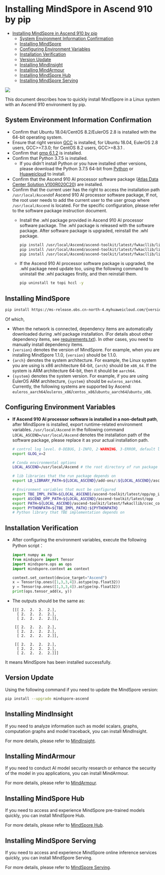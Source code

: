 # Installing MindSpore in Ascend 910 by pip

<!-- TOC -->

- [Installing MindSpore in Ascend 910 by pip](#installing-mindspore-in-ascend-910-by-pip)
    - [System Environment Information Confirmation](#system-environment-information-confirmation)
    - [Installing MindSpore](#installing-mindspore)
    - [Configuring Environment Variables](#configuring-environment-variables)
    - [Installation Verification](#installation-verification)
    - [Version Update](#version-update)
    - [Installing MindInsight](#installing-mindinsight)
    - [Installing MindArmour](#installing-mindarmour)
    - [Installing MindSpore Hub](#installing-mindspore-hub)
    - [Installing MindSpore Serving](#installing-mindspore-serving)

<!-- /TOC -->

<a href="https://gitee.com/mindspore/docs/blob/r1.1/install/mindspore_ascend_install_pip_en.md" target="_blank"><img src="https://gitee.com/mindspore/docs/raw/r1.1/resource/_static/logo_source.png"></a>

This document describes how to quickly install MindSpore in a Linux system with an Ascend 910 environment by pip.

## System Environment Information Confirmation

- Confirm that Ubuntu 18.04/CentOS 8.2/EulerOS 2.8 is installed with the 64-bit operating system.
- Ensure that right version [GCC](http://ftp.gnu.org/gnu/gcc/) is installed, for Ubuntu 18.04, EulerOS 2.8 users, GCC>=7.3.0; for CentOS 8.2 users, GCC>=8.3.1 .
- Confirm that [gmp 6.1.2](https://gmplib.org/download/gmp/gmp-6.1.2.tar.xz) is installed.
- Confirm that Python 3.7.5 is installed.
    - If you didn't install Python or you have installed other versions, please download the Python 3.7.5 64-bit from [Python](https://www.python.org/ftp/python/3.7.5/Python-3.7.5.tgz) or [Huaweicloud](https://mirrors.huaweicloud.com/python/3.7.5/Python-3.7.5.tgz) to install.
- Confirm that the Ascend 910 AI processor software package ([Atlas Data Center Solution V100R020C20](https://support.huawei.com/enterprise/zh/ascend-computing/atlas-data-center-solution-pid-251167910/software/251826872)) are installed.
- Confirm that the current user has the right to access the installation path `/usr/local/Ascend`of Ascend 910 AI processor software package, If not, the root user needs to add the current user to the user group where `/usr/local/Ascend` is located. For the specific configuration, please refer to the software package instruction document.
    - Install the .whl package provided in Ascend 910 AI processor software package. The .whl package is released with the software package. After software package is upgraded, reinstall the .whl package.

        ```bash
        pip install /usr/local/Ascend/ascend-toolkit/latest/fwkacllib/lib64/topi-{version}-py3-none-any.whl
        pip install /usr/local/Ascend/ascend-toolkit/latest/fwkacllib/lib64/te-{version}-py3-none-any.whl
        pip install /usr/local/Ascend/ascend-toolkit/latest/fwkacllib/lib64/hccl-{version}-py3-none-any.whl
        ```

    - If the Ascend 910 AI processor software package is upgraded, the .whl package need update too, using the following command to uninstall the .whl packages firstly, and then reinstall them.

        ```bash
        pip uninstall te topi hccl -y
        ```

## Installing MindSpore

```bash
pip install https://ms-release.obs.cn-north-4.myhuaweicloud.com/{version}/MindSpore/ascend/{system}/mindspore_ascend-{version}-cp37-cp37m-linux_{arch}.whl --trusted-host ms-release.obs.cn-north-4.myhuaweicloud.com -i https://pypi.tuna.tsinghua.edu.cn/simple
```

Of which,

- When the network is connected, dependency items are automatically downloaded during .whl package installation. (For details about other dependency items, see [requirements.txt](https://gitee.com/mindspore/mindspore/blob/r1.1/requirements.txt)). In other cases, you need to manually install dependency items.  
- `{version}` denotes the version of MindSpore. For example, when you are installing MindSpore 1.1.0, `{version}` should be 1.1.0.  
- `{arch}` denotes the system architecture. For example, the Linux system you are using is x86 architecture 64-bit, `{arch}` should be `x86_64`. If the system is ARM architecture 64-bit, then it should be `aarch64`.  
- `{system}` denotes the system version. For example, if you are using EulerOS ARM architecture, `{system}` should be `euleros_aarch64`. Currently, the following systems are supported by Ascend: `euleros_aarch64`/`euleros_x86`/`centos_x86`/`ubuntu_aarch64`/`ubuntu_x86`.

## Configuring Environment Variables

- **If Ascend 910 AI processor software is installed in a non-default path**, after MindSpore is installed, export runtime-related environment variables. `/usr/local/Ascend` in the following command `LOCAL_ASCEND=/usr/local/Ascend` denotes the installation path of the software package, please replace it as your actual installation path.

    ```bash
    # control log level. 0-DEBUG, 1-INFO, 2-WARNING, 3-ERROR, default level is WARNING.
    export GLOG_v=2

    # Conda environmental options
    LOCAL_ASCEND=/usr/local/Ascend # the root directory of run package

    # lib libraries that the run package depends on
    export LD_LIBRARY_PATH=${LOCAL_ASCEND}/add-ons/:${LOCAL_ASCEND}/ascend-toolkit/latest/fwkacllib/lib64:${LOCAL_ASCEND}/driver/lib64:${LOCAL_ASCEND}/ascend-toolkit/latest/opp/op_impl/built-in/ai_core/tbe/op_tiling:${LD_LIBRARY_PATH}

    # Environment variables that must be configured
    export TBE_IMPL_PATH=${LOCAL_ASCEND}/ascend-toolkit/latest/opp/op_impl/built-in/ai_core/tbe            # TBE operator implementation tool path
    export ASCEND_OPP_PATH=${LOCAL_ASCEND}/ascend-toolkit/latest/opp                                       # OPP path
    export PATH=${LOCAL_ASCEND}/ascend-toolkit/latest/fwkacllib/ccec_compiler/bin/:${PATH}                 # TBE operator compilation tool path
    export PYTHONPATH=${TBE_IMPL_PATH}:${PYTHONPATH}
    # Python library that TBE implementation depends on
    ```

## Installation Verification

- After configuring the environment variables, execute the following Python script：

    ```python
    import numpy as np
    from mindspore import Tensor
    import mindspore.ops as ops
    import mindspore.context as context

    context.set_context(device_target="Ascend")
    x = Tensor(np.ones([1,3,3,4]).astype(np.float32))
    y = Tensor(np.ones([1,3,3,4]).astype(np.float32))
    print(ops.tensor_add(x, y))
    ```

- The outputs should be the same as:

    ```text
    [[[ 2.  2.  2.  2.],
      [ 2.  2.  2.  2.],
      [ 2.  2.  2.  2.]],

     [[ 2.  2.  2.  2.],
      [ 2.  2.  2.  2.],
      [ 2.  2.  2.  2.]],

     [[ 2.  2.  2.  2.],
      [ 2.  2.  2.  2.],
      [ 2.  2.  2.  2.]]]
    ```

It means MindSpore has been installed successfully.

## Version Update

Using the following command if you need to update the MindSpore version:

```bash
pip install --upgrade mindspore-ascend
```

## Installing MindInsight

If you need to analyze information such as model scalars, graphs, computation graphs and model traceback, you can install MindInsight.

For more details, please refer to [MindInsight](https://gitee.com/mindspore/mindinsight/blob/r1.1/README.md).

## Installing MindArmour

If you need to conduct AI model security research or enhance the security of the model in you applications, you can install MindArmour.

For more details, please refer to [MindArmour](https://gitee.com/mindspore/mindarmour/blob/r1.1/README.md).

## Installing MindSpore Hub

If you need to access and experience MindSpore pre-trained models quickly, you can install MindSpore Hub.

For more details, please refer to [MindSpore Hub](https://gitee.com/mindspore/hub/blob/r1.1/README.md).

## Installing MindSpore Serving

If you need to access and experience MindSpore online inference services quickly, you can install MindSpore Serving.

For more details, please refer to [MindSpore Serving](https://gitee.com/mindspore/serving/blob/r1.1/README.md).
